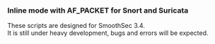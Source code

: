 <h3>Inline mode with AF_PACKET for Snort and Suricata</h3>

These scripts are designed for SmoothSec 3.4.  
It is still under heavy development, bugs and errors will be expected. 
